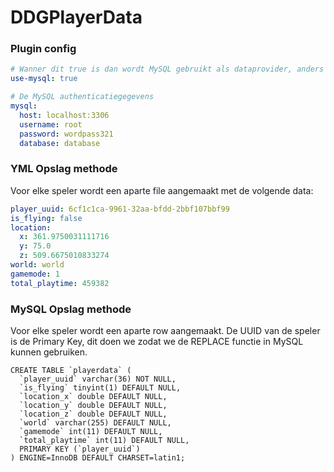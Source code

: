 # DDGPlayerData


### Plugin config
````yaml
# Wanner dit true is dan wordt MySQL gebruikt als dataprovider, anders wordt YML gebruikt.
use-mysql: true

# De MySQL authenticatiegegevens
mysql:
  host: localhost:3306
  username: root
  password: wordpass321
  database: database
````

### YML Opslag methode
Voor elke speler wordt een aparte file aangemaakt met de volgende data:
```yaml
player_uuid: 6cf1c1ca-9961-32aa-bfdd-2bbf107bbf99
is_flying: false
location:
  x: 361.9750031111716
  y: 75.0
  z: 509.6675010833274
world: world
gamemode: 1
total_playtime: 459382
```

### MySQL Opslag methode
Voor elke speler wordt een aparte row aangemaakt. De UUID van de speler is de Primary Key, dit doen we zodat we de REPLACE functie in MySQL kunnen gebruiken.
````mysql
CREATE TABLE `playerdata` (
  `player_uuid` varchar(36) NOT NULL,
  `is_flying` tinyint(1) DEFAULT NULL,
  `location_x` double DEFAULT NULL,
  `location_y` double DEFAULT NULL,
  `location_z` double DEFAULT NULL,
  `world` varchar(255) DEFAULT NULL,
  `gamemode` int(11) DEFAULT NULL,
  `total_playtime` int(11) DEFAULT NULL,
  PRIMARY KEY (`player_uuid`)
) ENGINE=InnoDB DEFAULT CHARSET=latin1;
````
